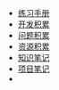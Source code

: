 <!--
 * @Description: 
 * @Date: 2019-08-05 11:57:02
 * @LastEditors: phoebus
 * @LastEditTime: 2019-09-02 18:26:25
 -->
<!-- * [全部目录](/)-->
* [练习手册](练习手册/)
* [开发积累](/开发积累/)
* [问题积累](/问题积累/)
* [资源积累](/资源积累/)
* [知识笔记](/知识笔记/)
* [项目笔记](/项目笔记/)
* []()